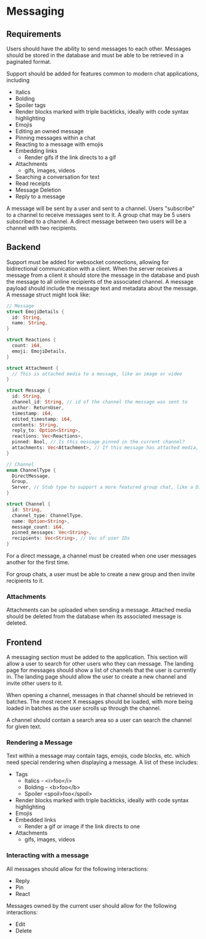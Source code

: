 # Messaging

## Requirements
Users should have the ability to send messages to each other. Messages should be stored in the database and must be
able to be retrieved in a paginated format.

Support should be added for features common to modern chat applications, including
- Italics
- Bolding
- Spoiler tags
- Render blocks marked with triple backticks, ideally with code syntax highlighting
- Emojis
- Editing an owned message
- Pinning messages within a chat
- Reacting to a message with emojis
- Embedding links
  - Render gifs if the link directs to a gif
- Attachments
  - gifs, images, videos
- Searching a conversation for text
- Read receipts
- Message Deletion
- Reply to a message

A message will be sent by a user and sent to a channel. Users "subscribe" to a channel to receive messages sent to it.
A group chat may be 5 users subscribed to a channel. A direct message between two users will be a channel with two
recipients.

## Backend
Support must be added for websocket connections, allowing for bidirectional communication with a client. When the server
receives a message from a client it should store the message in the database and push the message to all online recipients
of the associated channel. A message payload should include the message text and metadata about the message. A message
struct might look like:

```rust
// Message
struct EmojiDetails {
  id: String,
  name: String,
}

struct Reactions {
  count: i64,
  emoji: EmojiDetails,
}

struct Attachment {
  // This is attached media to a message, like an image or video
}

struct Message {
  id: String,
  channel_id: String, // id of the channel the message was sent to
  author: ReturnUser,
  timestamp: i64,
  edited_timestamp: i64,
  contents: String,
  reply_to: Option<String>,
  reactions: Vec<Reactions>,
  pinned: Bool, // Is this message pinned in the current channel?
  attachments: Vec<Attachment>, // If this message has attached media, like an image or video
}

// Channel
enum ChannelType {
  DirectMessage,
  Group,
  Server, // Stub type to support a more featured group chat, like a Discord server
}

struct Channel {
  id: String,
  channel_type: ChannelType,
  name: Option<String>,
  message_count: i64,
  pinned_messages: Vec<String>,
  recipients: Vec<String>, // Vec of user IDs
}
```

For a direct message, a channel must be created when one user messages another for the first time.

For group chats, a user must be able to create a new group and then invite recipients to it.

### Attachments
Attachments can be uploaded when sending a message. Attached media should be deleted from the database when its
associated message is deleted.

## Frontend
A messaging section must be added to the application. This section will allow a user to search for other users who they
can message. The landing page for messages should show a list of channels that the user is currently in. The landing
page should allow the user to create a new channel and invite other users to it.

When opening a channel, messages in that channel should be retrieved in batches. The most recent X messages should be loaded,
with more being loaded in batches as the user scrolls up through the channel.

A channel should contain a search area so a user can search the channel for given text.

### Rendering a Message
Text within a message may contain tags, emojis, code blocks, etc. which need special rendering when displaying a message.
A list of these includes:
- Tags
  - Italics - \<i>foo\</i>
  - Bolding - \<b>foo\</b>
  - Spoiler \<spoil>foo\</spoil>
- Render blocks marked with triple backticks, ideally with code syntax highlighting
- Emojis
- Embedded links
  - Render a gif or image if the link directs to one
- Attachments
  - gifs, images, videos

### Interacting with a message
All messages should allow for the following interactions:
- Reply
- Pin
- React

Messages owned by the current user should allow for the following interactions:
- Edit
- Delete
